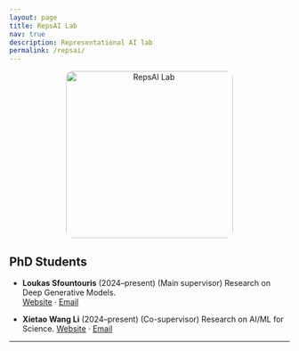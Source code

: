 ```yaml
---
layout: page
title: RepsAI Lab
nav: true
description: Representational AI lab
permalink: /repsai/
---
```


<p align="center">
  <img src="/assets/img/repsai-lab.png" alt="RepsAI Lab" width="300" style="border-radius: 12px;" />
</p>

## PhD Students

- **Loukas Sfountouris** (2024–present)  (Main supervisor)
  Research on Deep Generative Models.  
  [Website](https://.....com) · [Email](mailto:loukas.sfountouris@warwick.ac.uk)

- **Xietao Wang Li** (2024–present)  (Co-supervisor)
  Research on AI/ML for Science.
  [Website](https://warwick.ac.uk/fac/sci/mathsys/people/students/mathsysii/wanglin/) · [Email](mailto:xietao.wang-lin@warwick.ac.uk)

---

